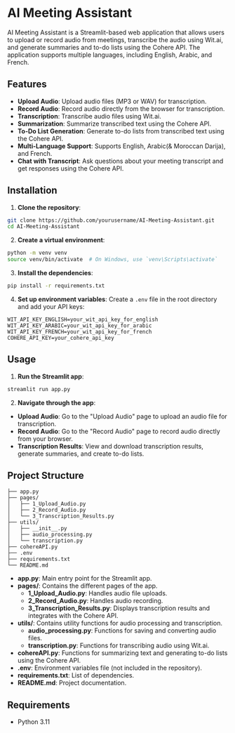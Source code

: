 # AI Meeting Assistant

AI Meeting Assistant is a Streamlit-based web application that allows users to upload or record audio from meetings, transcribe the audio using Wit.ai, and generate summaries and to-do lists using the Cohere API. The application supports multiple languages, including English, Arabic, and French.

## Features

- **Upload Audio**: Upload audio files (MP3 or WAV) for transcription.
- **Record Audio**: Record audio directly from the browser for transcription.
- **Transcription**: Transcribe audio files using Wit.ai.
- **Summarization**: Summarize transcribed text using the Cohere API.
- **To-Do List Generation**: Generate to-do lists from transcribed text using the Cohere API.
- **Multi-Language Support**: Supports English, Arabic(& Moroccan Darija), and French.
- **Chat with Transcript**: Ask questions about your meeting transcript and get responses using the Cohere API.

## Installation

1. **Clone the repository**:
  ```sh
  git clone https://github.com/yourusername/AI-Meeting-Assistant.git
  cd AI-Meeting-Assistant
  ```

2. **Create a virtual environment**:
  ```sh
  python -m venv venv
  source venv/bin/activate  # On Windows, use `venv\Scripts\activate`
  ```

3. **Install the dependencies**:
  ```sh
  pip install -r requirements.txt
  ```

4. **Set up environment variables**:
  Create a `.env` file in the root directory and add your API keys:
  ```env
  WIT_API_KEY_ENGLISH=your_wit_api_key_for_english
  WIT_API_KEY_ARABIC=your_wit_api_key_for_arabic
  WIT_API_KEY_FRENCH=your_wit_api_key_for_french
  COHERE_API_KEY=your_cohere_api_key
  ```

## Usage

1. **Run the Streamlit app**:
  ```sh
  streamlit run app.py
  ```

2. **Navigate through the app**:
  - **Upload Audio**: Go to the "Upload Audio" page to upload an audio file for transcription.
  - **Record Audio**: Go to the "Record Audio" page to record audio directly from your browser.
  - **Transcription Results**: View and download transcription results, generate summaries, and create to-do lists.

## Project Structure
```
├── app.py
├── pages/
│   ├── 1_Upload_Audio.py
│   ├── 2_Record_Audio.py
│   └── 3_Transcription_Results.py
├── utils/
│   ├── __init__.py
│   ├── audio_processing.py
│   └── transcription.py
├── cohereAPI.py
├── .env
├── requirements.txt
└── README.md
```

- **app.py**: Main entry point for the Streamlit app.
- **pages/**: Contains the different pages of the app.
  - **1_Upload_Audio.py**: Handles audio file uploads.
  - **2_Record_Audio.py**: Handles audio recording.
  - **3_Transcription_Results.py**: Displays transcription results and integrates with the Cohere API.
- **utils/**: Contains utility functions for audio processing and transcription.
  - **audio_processing.py**: Functions for saving and converting audio files.
  - **transcription.py**: Functions for transcribing audio using Wit.ai.
- **cohereAPI.py**: Functions for summarizing text and generating to-do lists using the Cohere API.
- **.env**: Environment variables file (not included in the repository).
- **requirements.txt**: List of dependencies.
- **README.md**: Project documentation.

## Requirements

- Python 3.11
